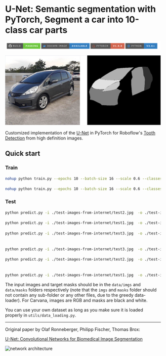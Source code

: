 # U-Net: Semantic segmentation with PyTorch, Segment a car into 10-class car parts
<img src="https://raw.githubusercontent.com/zhangfaen/common/master/unet-logo.png" />

![input and output for a random image in the test dataset](https://raw.githubusercontent.com/zhangfaen/unet-segment-car-to-10-class-carparts/main/sample.png)


Customized implementation of the [U-Net](https://arxiv.org/abs/1505.04597) in PyTorch for Roboflow's [Tooth Detection](https://universe.roboflow.com/minkyu/tooth-detection-myvcg/) from high definition images.

## Quick start

### Train
```bash
nohup python train.py --epochs 10 --batch-size 16 --scale 0.6 --classes 10 --trained-model-file trained-models/unet-model-scale0.6-batchsize16.pth &

nohup python train.py --epochs 10 --batch-size 16 --scale 0.6 --classes 10 --trained-model-file trained-models/unet-model-scale0.6-batchsize16-585samples.pth &
```

### Test

```bash
python predict.py -i ./test-images-from-internet/test2.jpg  -o ./test-images-from-internet/test2-output.jpg --model trained-models/unet-model-scale0.6-batchsize16.pth --bilinear --scale 0.6

python predict.py -i ./test-images-from-internet/test1.jpg  -o ./test-images-from-internet/test1-output.jpg --model trained-models/unet-model-scale0.6-batchsize16.pth --bilinear --scale 0.6

python predict.py -i ./test-images-from-internet/test3.jpg  -o ./test-images-from-internet/test3-output.jpg --model trained-models/unet-model-scale0.6-batchsize16.pth --bilinear --scale 0.6


python predict.py -i ./test-images-from-internet/test3.jpg  -o ./test-images-from-internet/test3-output-585samples.jpg --model trained-models/unet-model-scale0.6-batchsize16-585samples.pth --bilinear --scale 0.6

python predict.py -i ./test-images-from-internet/test2.jpg  -o ./test-images-from-internet/test2-output-585samples.jpg --model trained-models/unet-model-scale0.6-batchsize16-585samples.pth --bilinear --scale 0.6


python predict.py -i ./test-images-from-internet/test1.jpg  -o ./test-images-from-internet/test1-output-585samples.jpg --model trained-models/unet-model-scale0.6-batchsize16-585samples.pth --bilinear --scale 0.6
```

The input images and target masks should be in the `data/imgs` and `data/masks` folders respectively (note that the `imgs` and `masks` folder should not contain any sub-folder or any other files, due to the greedy data-loader). For Carvana, images are RGB and masks are black and white.

You can use your own dataset as long as you make sure it is loaded properly in `utils/data_loading.py`.


---

Original paper by Olaf Ronneberger, Philipp Fischer, Thomas Brox:

[U-Net: Convolutional Networks for Biomedical Image Segmentation](https://arxiv.org/abs/1505.04597)

![network architecture](https://i.imgur.com/jeDVpqF.png)


